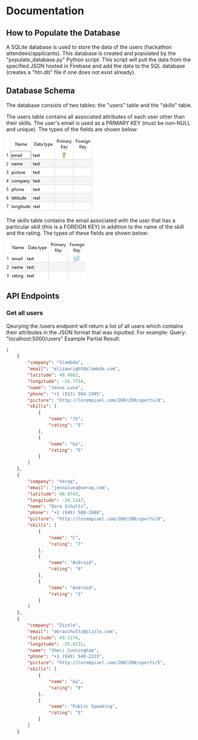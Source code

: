# Documentation

## How to Populate the Database
A SQLite database is used to store the data of the users (hackathon attendees/applicants). This database is created and populated by the "populate_database.py" Python script. This script will pull the data from the specified JSON hosted in Firebase and add the data to the SQL database (creates a "htn.db" file if one does not exist already).

## Database Schema
The database consists of two tables: the "users" table and the "skills" table.

The users table contains all associated attributes of each user other than their skills. The user's email is used as a PRIMARY KEY (must be non-NULL and unique). The types of the fields are shown below:

![Users Schema](https://raw.githubusercontent.com/Advait-M/htn-backend-2019/master/img/users_table_schema.PNG)

The skills table contains the email associated with the user that has a particular skill (this is a FOREIGN KEY) in addition to the name of the skill and the rating. The types of these fields are shown below:

![Skills Schema](https://raw.githubusercontent.com/Advait-M/htn-backend-2019/master/img/skills_table_schema.PNG)

## API Endpoints

### Get all users
Qeurying the /users endpoint will return a list of all users which contains their attributes in the JSON format that was inputted. For example:
Query: "localhost:5000/users"
Example Partial Result:
```json
[
    {
        "company": "Slambda",
        "email": "elizawright@slambda.com",
        "latitude": 48.4862,
        "longitude": -34.7754,
        "name": "Jenna Luna",
        "phone": "+1 (913) 504-2495",
        "picture": "http://lorempixel.com/200/200/sports/8",
        "skills": [
            {
                "name": "JS",
                "rating": "5"
            },
            {
                "name": "Go",
                "rating": "5"
            }
        ]
    },
    {
        "company": "Veraq",
        "email": "jennaluna@veraq.com",
        "latitude": 48.9743,
        "longitude": -34.1247,
        "name": "Dora Schultz",
        "phone": "+1 (949) 580-2608",
        "picture": "http://lorempixel.com/200/200/sports/0",
        "skills": [
            {
                "name": "C",
                "rating": "7"
            },
            {
                "name": "Android",
                "rating": "9"
            },
            {
                "name": "Android",
                "rating": "2"
            }
        ]
    },
    {
        "company": "Zizzle",
        "email": "doraschultz@zizzle.com",
        "latitude": 49.1174,
        "longitude": -35.0231,
        "name": "Sheri Cunningham",
        "phone": "+1 (949) 548-2223",
        "picture": "http://lorempixel.com/200/200/sports/5",
        "skills": [
            {
                "name": "Go",
                "rating": "9"
            },
            {
                "name": "Public Speaking",
                "rating": "5"
            }
        ]
    }
```

